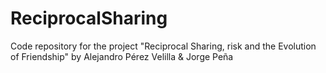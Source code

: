# ReciprocalSharing
Code repository for the project "Reciprocal Sharing, risk and the Evolution of Friendship" by Alejandro Pérez Velilla &amp; Jorge Peña
